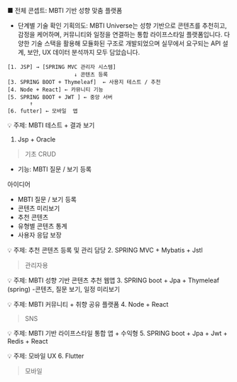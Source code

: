■ 전체 콘셉트:  MBTI 기반 성향 맞춤 플랫폼
- 단계별 기술 확인
기획의도: MBTI Universe는 성향 기반으로 콘텐츠를 추천히고, 감정을 케어하며, 커뮤니티와 일정을 연결하는 통합 라이프스타일 플랫폼입니다. 다양한 기술 스택을 활용해 모듈화된 구조로 개발되었으며 실무에서 요구되는 API 설계, 보안, UX 데이터 분석까지 모두 담았습니다.

```
[1. JSP] → [SPRING MVC 관리자 시스템]
                     ↓ 콘텐츠 등록
[3. SPRING BOOT + Thymeleaf]  ← 사용지 테스트 / 추천
[4. Node + React] ← 카뮤니티 기능
[5. SPRING BOOT + JWT ] ← 중앙 서버
       ↑
[6. futter] ← 모바일  앱                   
```

💡 주제: MBTI 테스트 + 결과 보기
1. Jsp + Oracle
> 기초 CRUD
- 기능: MBTI 질문 / 보기 등록

아이디어
- MBTI 질문 / 보기 등록
- 콘텐츠 미리보기
- 추천 콘텐츠
- 유형별 콘텐츠 통계
- 사용자 응답 보장

💡 주제: 추천 콘텐츠 등록 및 관리 담당
2. SPRING MVC + Mybatis + Jstl
> 관리자용

💡 주제: MBTI 성향 기반 콘텐츠 추천 웹앱
3. SPRING boot + Jpa + Thymeleaf (spring)
-콘텐츠, 질문 보기, 일정 미리보기

💡 주제: MBTI 커뮤니티 + 취향 공유 플랫폼
4. Node + React
> SNS

💡 주제: MBTI 기반 라이프스타일 통합 앱 + 수익형
5. SPRING boot + Jpa + Jwt + Redis + React

💡 주제: 모바일 UX
6. Flutter
> 모바일